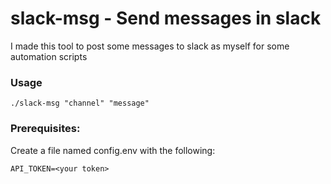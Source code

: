 # slack-msg - Send messages in slack

I made this tool to post some messages to slack as myself for some automation scripts

### Usage
    ./slack-msg "channel" "message"

### Prerequisites:
Create a file named config.env with the following:

    API_TOKEN=<your token>